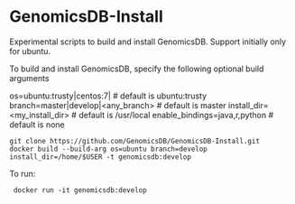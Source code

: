# GenomicsDB-Install
Experimental scripts to build and install GenomicsDB. Support initially only for ubuntu.

To build and install GenomicsDB, specify the following optional build arguments

  os=ubuntu:trusty|centos:7|<any linux base> # default is ubuntu:trusty
  branch=master|develop|<any_branch>         # default is master
  install_dir=<my_install_dir>               # default is /usr/local
  enable_bindings=java,r,python              # default is none
  
```
git clone https://github.com/GenomicsDB/GenomicsDB-Install.git
docker build --build-arg os=ubuntu branch=develop install_dir=/home/$USER -t genomicsdb:develop
```

To run:
```
 docker run -it genomicsdb:develop
```
